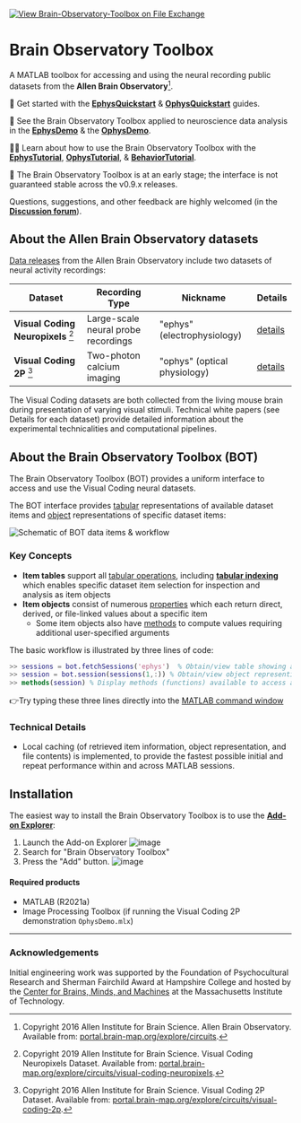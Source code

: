 [![View Brain-Observatory-Toolbox on File Exchange](https://www.mathworks.com/matlabcentral/images/matlab-file-exchange.svg)](https://www.mathworks.com/matlabcentral/fileexchange/90900-brain-observatory-toolbox)

# Brain Observatory Toolbox
A MATLAB toolbox for accessing and using the neural recording public datasets from the **Allen Brain Observatory**[^1]. 

:rocket: Get started with the [**EphysQuickstart**](https://viewer.mathworks.com/?viewer=live_code&url=https%3A%2F%2Fwww.mathworks.com%2Fmatlabcentral%2Fmlc-downloads%2Fdownloads%2F85a3255c-4ff5-42ef-9c10-b441318b4322%2F12bc63aa-aa55-48cc-8877-ea73b37dea59%2Ffiles%2FEphysQuickstart.mlx&embed=web) & [**OphysQuickstart**](https://viewer.mathworks.com/?viewer=live_code&url=https%3A%2F%2Fwww.mathworks.com%2Fmatlabcentral%2Fmlc-downloads%2Fdownloads%2F85a3255c-4ff5-42ef-9c10-b441318b4322%2F12bc63aa-aa55-48cc-8877-ea73b37dea59%2Ffiles%2FOphysQuickstart.mlx&embed=web) guides.

:microscope: See the Brain Observatory Toolbox applied to neuroscience data analysis in the [**EphysDemo**](https://viewer.mathworks.com/?viewer=live_code&url=https%3A%2F%2Fwww.mathworks.com%2Fmatlabcentral%2Fmlc-downloads%2Fdownloads%2F85a3255c-4ff5-42ef-9c10-b441318b4322%2F12bc63aa-aa55-48cc-8877-ea73b37dea59%2Ffiles%2Fdemos%2FEphysDemo.mlx&embed=web) & the [**OphysDemo**](https://viewer.mathworks.com/?viewer=live_code&url=https%3A%2F%2Fwww.mathworks.com%2Fmatlabcentral%2Fmlc-downloads%2Fdownloads%2F85a3255c-4ff5-42ef-9c10-b441318b4322%2F12bc63aa-aa55-48cc-8877-ea73b37dea59%2Ffiles%2Fdemos%2FOphysDemo.mlx&embed=web).

:woman_teacher: Learn about how to use the Brain Observatory Toolbox with the [**EphysTutorial**](https://viewer.mathworks.com/?viewer=live_code&url=https%3A%2F%2Fwww.mathworks.com%2Fmatlabcentral%2Fmlc-downloads%2Fdownloads%2F85a3255c-4ff5-42ef-9c10-b441318b4322%2F12bc63aa-aa55-48cc-8877-ea73b37dea59%2Ffiles%2Ftutorials%2FEphysTutorial.mlx&embed=web), [**OphysTutorial**](https://viewer.mathworks.com/?viewer=live_code&url=https%3A%2F%2Fwww.mathworks.com%2Fmatlabcentral%2Fmlc-downloads%2Fdownloads%2F85a3255c-4ff5-42ef-9c10-b441318b4322%2F12bc63aa-aa55-48cc-8877-ea73b37dea59%2Ffiles%2Ftutorials%2FOphysTutorial.mlx&embed=web), & [**BehaviorTutorial**](https://viewer.mathworks.com/?viewer=live_code&url=https%3A%2F%2Fwww.mathworks.com%2Fmatlabcentral%2Fmlc-downloads%2Fdownloads%2F85a3255c-4ff5-42ef-9c10-b441318b4322%2F12bc63aa-aa55-48cc-8877-ea73b37dea59%2Ffiles%2Ftutorials%2FBehaviorTutorial.mlx&embed=web).

:construction: The Brain Observatory Toolbox is at an early stage; the interface is not guaranteed stable across the v0.9.x releases. 

Questions, suggestions, and other feedback are highly welcomed (in the **[Discussion forum](https://github.com/emeyers/Brain-Observatory-Toolbox/discussions/118)**).

## About the Allen Brain Observatory datasets
[Data releases](https://portal.brain-map.org/latest-data-release) from the Allen Brain Observatory include two datasets of neural activity recordings: 

| Dataset | Recording Type | Nickname | Details |
| --- | --- | --- | --- |
| **Visual Coding Neuropixels** [^2] | Large-scale neural probe recordings | "ephys" (electrophysiology) | [details](https://portal.brain-map.org/explore/circuits/visual-coding-neuropixels) |
| **Visual Coding 2P** [^3] | Two-photon calcium imaging | "ophys" (optical physiology) | [details](http://portal.brain-map.org/explore/circuits/visual-coding-2p) |

The Visual Coding datasets are both collected from the living mouse brain during presentation of varying visual stimuli. Technical white papers (see Details for each dataset) provide detailed information about the experimental technicalities and computational pipelines. 

## About the Brain Observatory Toolbox (BOT) 
 
The Brain Observatory Toolbox (BOT) provides a uniform interface to access and use the Visual Coding neural datasets. 

The BOT interface provides [tabular](https://www.mathworks.com/help/matlab/matlab_prog/access-data-in-a-table.html) representations of available dataset items and [object](https://www.mathworks.com/help/matlab/matlab_oop/operations-with-objects.html) representations of specific dataset items: 

![Schematic of BOT data items & workflow](https://user-images.githubusercontent.com/23032671/188445081-9971259e-a430-4036-a84b-bcd46c950a50.png)

### Key Concepts
* **Item tables** support all [tabular operations](https://www.mathworks.com/help/matlab/tables.html), including [**tabular indexing**](https://www.mathworks.com/help/matlab/matlab_prog/access-data-in-a-table.html) which enables specific dataset item selection for inspection and analysis as item objects
* **Item objects** consist of numerous [properties](https://www.mathworks.com/help/matlab/properties-storing-data-and-state.html) which each return direct, derived, or file-linked values about a specific item
  * Some item objects also have [methods](https://www.mathworks.com/help/matlab/methods-defining-operations.html?s_tid=CRUX_lftnav) to compute values requiring additional user-specified arguments 

The basic workflow is illustrated by three lines of code: 
```matlab
>> sessions = bot.fetchSessions('ephys')  % Obtain/view table showing available ephys session items
>> session = bot.session(sessions(1,:)) % Obtain/view object representing first available session item
>> methods(session) % Display methods (functions) available to access additional session item values
```
👉Try typing these three lines directly into the [MATLAB command window](https://www.mathworks.com/help/matlab/ref/commandwindow.html#:~:text=The%20Command%20Window%20is%20always,as%20the%20Editor%2C%20type%20commandwindow%20)

### Technical Details
* Local caching (of retrieved item information, object representation, and file contents) is implemented, to provide the fastest possible initial and repeat performance within and across MATLAB sessions.

## Installation

The easiest way to install the Brain Observatory Toolbox is to use the [**Add-on Explorer**](https://www.mathworks.com/products/matlab/add-on-explorer.html): 
1. Launch the Add-on Explorer ![image](https://user-images.githubusercontent.com/23032671/188336991-77ba49f1-d70d-4111-a265-3f9ba284bb8d.png)
2. Search for "Brain Observatory Toolbox"
3. Press the "Add" button. ![image](https://user-images.githubusercontent.com/23032671/188341517-6c2d372a-9eac-4aed-974a-a102880212da.png)

#### Required products
* MATLAB (R2021a)
* Image Processing Toolbox (if running the Visual Coding 2P demonstration `OphysDemo.mlx`)

----
### Acknowledgements 

Initial engineering work was supported by the Foundation of Psychocultural Research and Sherman Fairchild Award at Hampshire College and hosted by the [Center for Brains, Minds, and Machines](https://cbmm.mit.edu/) at the Massachusetts Institute of Technology. 


[^1]: Copyright 2016 Allen Institute for Brain Science. Allen Brain Observatory. Available from: [portal.brain-map.org/explore/circuits](http://portal.brain-map.org/explore/circuits).

[^2]: Copyright 2019 Allen Institute for Brain Science. Visual Coding Neuropixels Dataset. Available from: [portal.brain-map.org/explore/circuits/visual-coding-neuropixels](https://portal.brain-map.org/explore/circuits/visual-coding-neuropixels).

[^3]: Copyright 2016 Allen Institute for Brain Science. Visual Coding 2P Dataset. Available from: [portal.brain-map.org/explore/circuits/visual-coding-2p](http://portal.brain-map.org/explore/circuits/visual-coding-2p).

